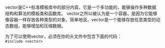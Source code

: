 vector是C++标准模板库中的部分内容，它是一个多功能的，能够操作多种数据结构和算法的模板类和函数库。
vector之所以被认为是一个容器，是因为它能够像容器一样存放各种类型的对象，简单地说，vector是一个能够存放任意类型的动态数组，能够增加和压缩数据。

为了可以使用vector，必须在你的头文件中包含下面的代码：  
    `#include <vector>`
